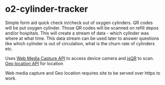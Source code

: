 # o2-cylinder-tracker

Simple form aid quick check in/check out of oxygen cylinders. QR codes will be put oxygen cylinder. Those QR codes will be scanned on refill depos and/or hospitals. This will create a stream of data - which cylinder was where at what time. This data stream can be used later to answer questions like which cylinder is out of circulation, what is the churn rate of cylinders etc.

Uses [Web Media Capture API](https://developer.mozilla.org/en-US/docs/Web/API/Media_Streams_API) to access device camera and [jsQR](https://github.com/cozmo/jsQR) to scan. [Geo location API](https://developer.mozilla.org/en-US/docs/Web/API/Geolocation_API) for location

Web media capture and Geo location requires site to be served over https to work.